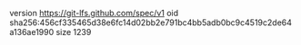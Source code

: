 version https://git-lfs.github.com/spec/v1
oid sha256:456cf335465d38e6fc14d02bb2e791bc4bb5adb0bc9c4519c2de64a136ae1990
size 1239
